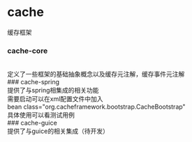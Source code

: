 # cache
缓存框架 </br>
### cache-core 
</br>
定义了一些框架的基础抽象概念以及缓存元注解，缓存事件元注解</br>
### cache-spring
</br>
提供了与spring相集成的相关功能</br>
需要启动可以在xml配置文件中加入</br>
bean class="org.cacheframework.bootstrap.CacheBootstrap" </br>
具体使用可以看测试用例</br>
### cache-guice
</br>
提供了与guice的相关集成（待开发）</br>
